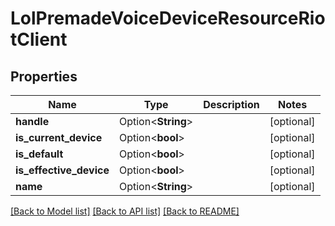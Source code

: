 # LolPremadeVoiceDeviceResourceRiotClient

## Properties

Name | Type | Description | Notes
------------ | ------------- | ------------- | -------------
**handle** | Option<**String**> |  | [optional]
**is_current_device** | Option<**bool**> |  | [optional]
**is_default** | Option<**bool**> |  | [optional]
**is_effective_device** | Option<**bool**> |  | [optional]
**name** | Option<**String**> |  | [optional]

[[Back to Model list]](../README.md#documentation-for-models) [[Back to API list]](../README.md#documentation-for-api-endpoints) [[Back to README]](../README.md)


